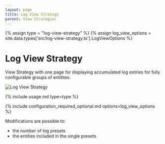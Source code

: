 ```yaml
---
layout: page
title: Log View Strategy
parent: View Strategies
---
```


{% assign type = "log-view-strategy" %}
{% assign log_view_options = site.data.types['src/log-view-strategy.ts'].LogViewOptions %}

# Log View Strategy

View Strategy with one page for displaying accumulated log entries for fully configurable groups of entitites.

 ![Log View Strategy](/strategy-pack/assets/log/log-view-strategy.gif "Log View Strategy")

{% include usage.md type=type %}

{% include configuration_required_optional.md options=log_view_options %}

Modifications are possible to:

- the number of log presets
- the entities included in the single presets
